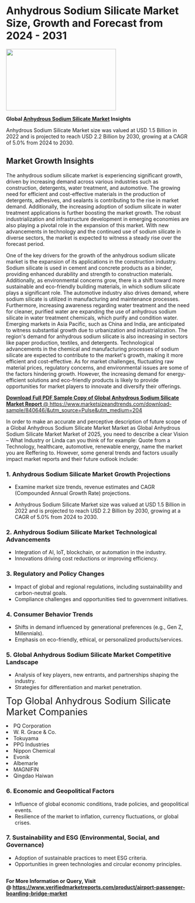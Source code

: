 <H1>Anhydrous Sodium Silicate Market Size, Growth and Forecast from 2024 - 2031</H1><img class="aligncenter size-medium wp-image-584254" src="https://thirdeyenews.in/wp-content/uploads/2024/09/Global-Market-Research-300x168.jpeg" alt="" width="300" height="168" /><p><strong>Global&nbsp;<a href="https://www.marketsizeandtrends.com/download-sample/840646/&amp;utm_source=Pulse&amp;utm_medium=204">Anhydrous Sodium Silicate Market</a> Insights</strong></p><p>Anhydrous Sodium Silicate Market size was valued at USD 1.5 Billion in 2022 and is projected to reach USD 2.2 Billion by 2030, growing at a CAGR of 5.0% from 2024 to 2030.</p><p><h2>Market Growth Insights</h2> <p>The anhydrous sodium silicate market is experiencing significant growth, driven by increasing demand across various industries such as construction, detergents, water treatment, and automotive. The growing need for efficient and cost-effective materials in the production of detergents, adhesives, and sealants is contributing to the rise in market demand. Additionally, the increasing adoption of sodium silicate in water treatment applications is further boosting the market growth. The robust industrialization and infrastructure development in emerging economies are also playing a pivotal role in the expansion of this market. With new advancements in technology and the continued use of sodium silicate in diverse sectors, the market is expected to witness a steady rise over the forecast period.</p> <p><a href="#"></a></p> <p>One of the key drivers for the growth of the anhydrous sodium silicate market is the expansion of its applications in the construction industry. Sodium silicate is used in cement and concrete products as a binder, providing enhanced durability and strength to construction materials. Additionally, as environmental concerns grow, there is a shift toward more sustainable and eco-friendly building materials, in which sodium silicate plays a significant role. The automotive industry also drives demand, where sodium silicate is utilized in manufacturing and maintenance processes. Furthermore, increasing awareness regarding water treatment and the need for cleaner, purified water are expanding the use of anhydrous sodium silicate in water treatment chemicals, which purify and condition water. Emerging markets in Asia Pacific, such as China and India, are anticipated to witness substantial growth due to urbanization and industrialization. The region's demand for anhydrous sodium silicate is also increasing in sectors like paper production, textiles, and detergents. Technological advancements in the chemical and manufacturing processes of sodium silicate are expected to contribute to the market's growth, making it more efficient and cost-effective. As for market challenges, fluctuating raw material prices, regulatory concerns, and environmental issues are some of the factors hindering growth. However, the increasing demand for energy-efficient solutions and eco-friendly products is likely to provide opportunities for market players to innovate and diversify their offerings. <p><a href="#"></p><p><span class=""><strong>Download Full PDF Sample Copy of Global Anhydrous Sodium Silicate Market Report</strong> @ <a href="https://www.marketsizeandtrends.com/download-sample/840646/&amp;utm_source=Pulse&amp;utm_medium=204" target="_blank">https://www.marketsizeandtrends.com/download-sample/840646/&amp;utm_source=Pulse&amp;utm_medium=204</a></span></p><p>In order to make an accurate and perceptive description of future scope of a Global&nbsp;Anhydrous Sodium Silicate Market Market as Global&nbsp;Anhydrous Sodium Silicate Market Market of 2025, you need to describe a clear Vision &ndash; What Industry or Linda can you think of for example: Quote from a Technology, healthcare, automotive, renewable energy, name the market you are Reffering to. However, some general trends and factors usually impact market reports and their future outlook include:</p><h3>1.&nbsp;<strong>Anhydrous Sodium Silicate Market Growth Projections</strong></h3><ul><li>Examine market size trends, revenue estimates and CAGR (Compounded Annual Growth Rate) projections.</li><li><p>Anhydrous Sodium Silicate Market size was valued at USD 1.5 Billion in 2022 and is projected to reach USD 2.2 Billion by 2030, growing at a CAGR of 5.0% from 2024 to 2030.</p></li></ul><h3>2.&nbsp;<strong>Anhydrous Sodium Silicate Market Technological Advancements</strong></h3><ul><li>Integration of AI, IoT, blockchain, or automation in the industry.</li><li>Innovations driving cost reductions or improving efficiency.</li></ul><h3>3.&nbsp;<strong>Regulatory and Policy Changes</strong></h3><ul><li>Impact of global and regional regulations, including sustainability and carbon-neutral goals.</li><li>Compliance challenges and opportunities tied to government initiatives.</li></ul><h3>4.&nbsp;<strong>Consumer Behavior Trends</strong></h3><ul><li>Shifts in demand influenced by generational preferences (e.g., Gen Z, Millennials).</li><li>Emphasis on eco-friendly, ethical, or personalized products/services.</li></ul><h3>5.&nbsp;<strong>Global Anhydrous Sodium Silicate Market Competitive Landscape</strong></h3><ul><li>Analysis of key players, new entrants, and partnerships shaping the industry.</li><li>Strategies for differentiation and market penetration.</li></ul><p data-pm-slice="1 1 []"><span style="color: inherit; font-family: inherit; font-size: 25px;">Top Global Anhydrous Sodium Silicate Market Companies</span></p><div class="" data-test-id=""><p><li>PQ Corporation</li><li> W. R. Grace & Co.</li><li> Tokuyama</li><li> PPG Industries</li><li> Nippon Chemical</li><li> Evonik</li><li> Albemarle</li><li> MAGNIFIN</li><li> Qingdao Haiwan</li></p></div><h3>6.&nbsp;<strong>Economic and Geopolitical Factors</strong></h3><ul><li>Influence of global economic conditions, trade policies, and geopolitical events.</li><li>Resilience of the market to inflation, currency fluctuations, or global crises.</li></ul><h3>7.&nbsp;<strong>Sustainability and ESG (Environmental, Social, and Governance)</strong></h3><ul><li>Adoption of sustainable practices to meet ESG criteria.</li><li>Opportunities in green technologies and circular economy principles.</li></ul><h2><strong style="font-size: 14px;">For More Information or Query, Visit @&nbsp;</strong><a style="background-color: #ffffff; font-size: 14px;" href="https://www.marketsizeandtrends.com/report/anhydrous-sodium-silicate-market/" target="_blank">https://www.verifiedmarketreports.com/product/airport-passenger-boarding-bridge-market</a></h2>
